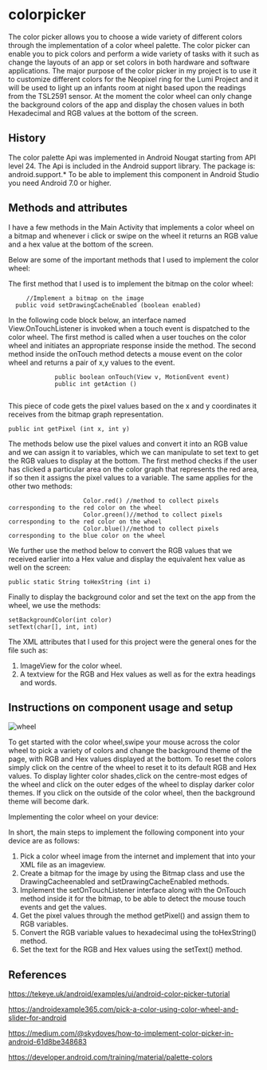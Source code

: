 # colorpicker
The color picker allows you to choose a wide variety of different colors through the implementation of a color wheel palette. The color picker can enable you to pick colors and perform a wide variety of tasks with it such as change the layouts of an app or set colors in both hardware and software applications. The major purpose of the color picker in my project is to use it to customize different colors for the Neopixel ring for the Lumi Project and it will be used to light up an infants room at night based upon the readings from the TSL2591 sensor. At the moment the color wheel can only change the background colors of the app and display the chosen values in both Hexadecimal and RGB values at the bottom of the screen.

## History
The color palette Api was implemented in Android Nougat starting from API level 24. The Api is included in the Android support library. The package is: android.support.* To be able to implement this component in Android Studio you need Android 7.0 or higher.
## Methods and attributes
I have a few methods in the Main Activity that implements a color wheel on a bitmap and whenever i click or swipe on the wheel it returns an RGB value and a hex value at the bottom of the screen.

Below are some of the important methods that I used to implement the color wheel: 

The first method that I used is to implement the bitmap on the color wheel:
```
     //Implement a bitmap on the image
  public void setDrawingCacheEnabled (boolean enabled)
```
In the following code block below, an interface named View.OnTouchListener is invoked when a touch event is dispatched to the color wheel. The first method is called when a user touches on the color wheel and initiates an appropriate response inside the method. The second method inside the onTouch method detects a mouse event on the color wheel and returns a pair of x,y values to the event.
```
             public boolean onTouch(View v, MotionEvent event)
             public int getAction ()               
                
```
This piece of code gets the pixel values based on the x and y coordinates it receives from the bitmap graph representation.
```
public int getPixel (int x, int y)
```
The methods below use the pixel values and convert it into an RGB value and we can assign it to variables, which we can manipulate to set text to get the RGB values to display at the bottom. The first method checks if the user has clicked a particular area on the color graph that represents the red area, if so then it assigns the pixel values to a variable. The same applies for the other two methods:
```
                     Color.red() //method to collect pixels corresponding to the red color on the wheel
                     Color.green()//method to collect pixels corresponding to the red color on the wheel
                     Color.blue()//method to collect pixels corresponding to the blue color on the wheel
 ```
We further use the method below to convert the RGB values that we received earlier into a Hex value and display the equivalent hex value as well on the screen:
 ```
public static String toHexString (int i)
```
 Finally to display the background color and set the text on the app from the wheel, we use the methods:
 ```
 setBackgroundColor(int color)
 setText(char[], int, int)
 ```
The XML attributes that I used for this project were the general ones for the file such as: 
1. ImageView for the color wheel.
2. A textview for the RGB and Hex values as well as for the extra headings and words.

## Instructions on component usage and setup
 
![wheel](https://user-images.githubusercontent.com/55503392/70555168-87523e80-1b4c-11ea-95c3-8f27e851a9a7.png)
 
To get started with the color wheel,swipe your mouse across the color wheel to pick a variety of colors and change the background theme of the page, with RGB and Hex values displayed at the bottom. To reset the colors simply click on the centre of the wheel to reset it to its default RGB and Hex values. To display lighter color shades,click on the centre-most edges of the wheel and click on the outer edges of the wheel to display darker color themes. If you click on the outside of the color wheel, then the background theme will become dark. 
 
Implementing the color wheel on your device:

In short, the main steps to implement the following component into your device are as follows:  
 1. Pick a color wheel image from the internet and implement that into your XML file as an imageview.
 2. Create a bitmap for the image by using the Bitmap class and use the DrawingCacheenabled and setDrawingCacheEnabled methods.
 3. Implement the setOnTouchListener interface along with the OnTouch method inside it for the bitmap, to be able to detect the mouse touch events and get the values.
 4. Get the pixel values through the method getPixel() and assign them to RGB variables.
 5. Convert the RGB variable values to hexadecimal using the toHexString() method.
 6. Set the text for the RGB and Hex values using the setText() method.

## References

https://tekeye.uk/android/examples/ui/android-color-picker-tutorial

https://androidexample365.com/pick-a-color-using-color-wheel-and-slider-for-android

https://medium.com/@skydoves/how-to-implement-color-picker-in-android-61d8be348683

https://developer.android.com/training/material/palette-colors
